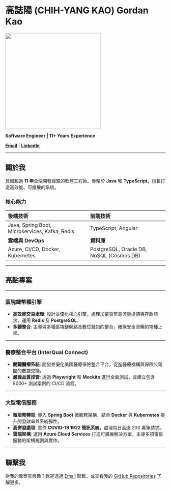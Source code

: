 # 高誌陽 (CHIH-YANG KAO) Gordan Kao

<img src="https://github.com/user-attachments/assets/898f6108-35ff-4bd9-b9d7-4206e7b0d06a" width="300"/>

**Software Engineer | 11+ Years Experience**

**[Email](mailto:goateeya@gmail.com)** | **[LinkedIn](https://www.linkedin.com/in/gordankao/)**

---

## 關於我

具備超過 **11 年**全端開發經驗的軟體工程師。專精於 **Java** 和 **TypeScript**，擅長打造高效能、可擴展的系統。

### 核心能力

| **後端技術** | **前端技術** |
| :---------- | :---------- |
| Java, Spring Boot, Microservices, Kafka, Redis | TypeScript, Angular |
| **雲端與 DevOps** | **資料庫** |
| Azure, CI/CD, Docker, Kubernetes | PostgreSQL, Oracle DB, NoSQL (Cosmos DB) |

---

## 亮點專案

---

### 區塊鏈幣種引擎

* **高效能交易處理**: 設計並優化核心引擎，處理加密貨幣高流量提領與存款請求，運用 **Redis** 及 **PostgreSQL**。
* **多鏈整合**: 主導與多種區塊鏈網路及數位錢包的整合，確保安全流暢的幣種上架。

---

### 醫療整合平台 (InterQual Connect)

* **關鍵醫療系統**: 開發並優化美國醫療保險整合平台，促進醫療機構與保險公司間的數據交換。
* **嚴謹品質控管**: 透過 **Playwright** 和 **Mockito** 進行全面測試，並建立包含 8000+ 測試案例的 CI/CD 流程。

---

### 大型電信服務

* **微服務轉型**: 導入 **Spring Boot** 微服務架構，結合 **Docker** 與 **Kubernetes** 提升開發效率與系統彈性。
* **高併發處理**: 實作 **COVID-19 1922 簡訊系統**，處理每日高達 200 萬筆請求。
* **雲端架構**: 運用 **Azure Cloud Services** 打造可擴展解決方案，主導多項電信服務的架構規劃與實作。

---

## 聯繫我

對我的專案有興趣？歡迎透過 [Email](mailto:goateeya@gmail.com) 聯繫，或查看我的 [GitHub Repositories](https://github.com/goateeya/goateeya) 了解更多。
